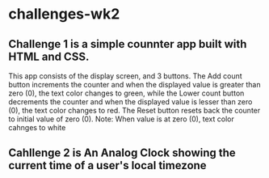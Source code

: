 # challenges-wk2

## Challenge 1 is a simple counnter app built with HTML and CSS. 
This app consists of the display screen, and 3 buttons.
The Add count button increments the counter and when the displayed value is greater than zero (0), the text color changes to green, while the
Lower count button decrements the counter and when the displayed value is lesser than zero (0), the text color changes to red. The Reset button resets back the counter 
to initial value of zero (0).
Note: When value is at zero (0), text color cahnges to white

## Cahllenge 2 is An Analog Clock showing the current time of a user's local timezone
